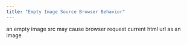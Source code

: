 ```yaml
---
title: "Empty Image Source Browser Behavior"
---
```


an empty image src may cause browser request current html url as an image